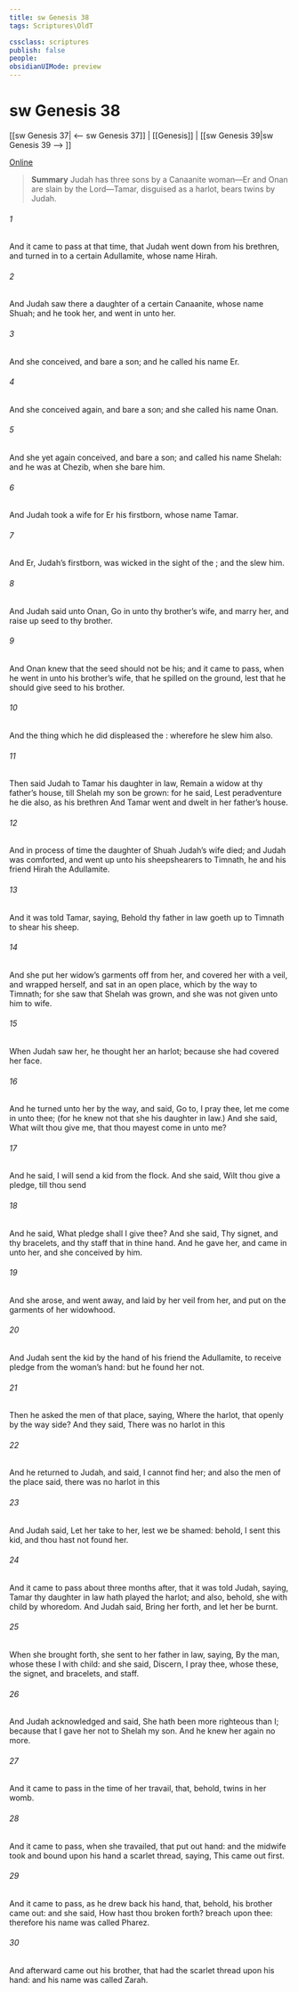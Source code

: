 ```yaml
---
title: sw Genesis 38
tags: Scriptures\OldT

cssclass: scriptures
publish: false
people:
obsidianUIMode: preview
---
```


# sw Genesis 38
[[sw Genesis 37| <-- sw Genesis 37]] | [[Genesis]] | [[sw Genesis 39|sw Genesis 39 --> ]]

[Online](https://churchofjesuschrist.org/study/scriptures/ot/gen/38?lang=eng)

> __Summary__
Judah has three sons by a Canaanite woman—Er and Onan are slain by the Lord—Tamar, disguised as a harlot, bears twins by Judah.

###### 1 
And it came to pass at that time, that Judah went down from his brethren, and turned in to a certain Adullamite, whose name  Hirah.

###### 2 
And Judah saw there a daughter of a certain Canaanite, whose name  Shuah; and he took her, and went in unto her.

###### 3 
And she conceived, and bare a son; and he called his name Er.

###### 4 
And she conceived again, and bare a son; and she called his name Onan.

###### 5 
And she yet again conceived, and bare a son; and called his name Shelah: and he was at Chezib, when she bare him.

###### 6 
And Judah took a wife for Er his firstborn, whose name  Tamar.

###### 7 
And Er, Judah’s firstborn, was wicked in the sight of the ; and the  slew him.

###### 8 
And Judah said unto Onan, Go in unto thy brother’s wife, and marry her, and raise up seed to thy brother.

###### 9 
And Onan knew that the seed should not be his; and it came to pass, when he went in unto his brother’s wife, that he spilled  on the ground, lest that he should give seed to his brother.

###### 10 
And the thing which he did displeased the : wherefore he slew him also.

###### 11 
Then said Judah to Tamar his daughter in law, Remain a widow at thy father’s house, till Shelah my son be grown: for he said, Lest peradventure he die also, as his brethren  And Tamar went and dwelt in her father’s house.

###### 12 
And in process of time the daughter of Shuah Judah’s wife died; and Judah was comforted, and went up unto his sheepshearers to Timnath, he and his friend Hirah the Adullamite.

###### 13 
And it was told Tamar, saying, Behold thy father in law goeth up to Timnath to shear his sheep.

###### 14 
And she put her widow’s garments off from her, and covered her with a veil, and wrapped herself, and sat in an open place, which  by the way to Timnath; for she saw that Shelah was grown, and she was not given unto him to wife.

###### 15 
When Judah saw her, he thought her  an harlot; because she had covered her face.

###### 16 
And he turned unto her by the way, and said, Go to, I pray thee, let me come in unto thee; (for he knew not that she  his daughter in law.) And she said, What wilt thou give me, that thou mayest come in unto me?

###### 17 
And he said, I will send  a kid from the flock. And she said, Wilt thou give  a pledge, till thou send 

###### 18 
And he said, What pledge shall I give thee? And she said, Thy signet, and thy bracelets, and thy staff that  in thine hand. And he gave  her, and came in unto her, and she conceived by him.

###### 19 
And she arose, and went away, and laid by her veil from her, and put on the garments of her widowhood.

###### 20 
And Judah sent the kid by the hand of his friend the Adullamite, to receive  pledge from the woman’s hand: but he found her not.

###### 21 
Then he asked the men of that place, saying, Where  the harlot, that  openly by the way side? And they said, There was no harlot in this 

###### 22 
And he returned to Judah, and said, I cannot find her; and also the men of the place said,  there was no harlot in this 

###### 23 
And Judah said, Let her take  to her, lest we be shamed: behold, I sent this kid, and thou hast not found her.

###### 24 
And it came to pass about three months after, that it was told Judah, saying, Tamar thy daughter in law hath played the harlot; and also, behold, she  with child by whoredom. And Judah said, Bring her forth, and let her be burnt.

###### 25 
When she  brought forth, she sent to her father in law, saying, By the man, whose these  I with child: and she said, Discern, I pray thee, whose  these, the signet, and bracelets, and staff.

###### 26 
And Judah acknowledged  and said, She hath been more righteous than I; because that I gave her not to Shelah my son. And he knew her again no more.

###### 27 
And it came to pass in the time of her travail, that, behold, twins  in her womb.

###### 28 
And it came to pass, when she travailed, that  put out  hand: and the midwife took and bound upon his hand a scarlet thread, saying, This came out first.

###### 29 
And it came to pass, as he drew back his hand, that, behold, his brother came out: and she said, How hast thou broken forth?  breach  upon thee: therefore his name was called Pharez.

###### 30 
And afterward came out his brother, that had the scarlet thread upon his hand: and his name was called Zarah.

